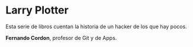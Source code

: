 # Larry Plotter

Esta serie de libros cuentan la historia de un hacker de los que hay pocos.


**Fernando Cordon**, profesor de Git y de Apps.
